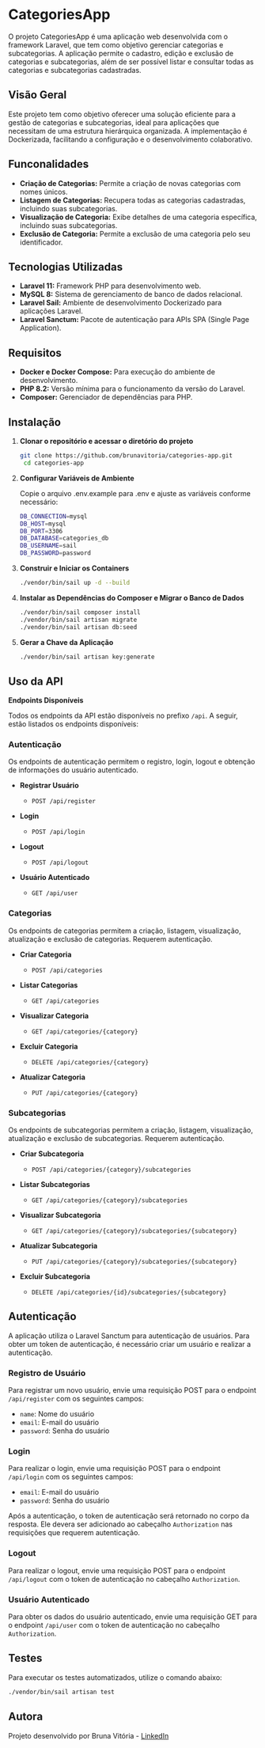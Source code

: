 # CategoriesApp
O projeto CategoriesApp é uma aplicação web desenvolvida com o framework Laravel, que tem como objetivo gerenciar categorias e subcategorias. A aplicação permite o cadastro, edição e exclusão de categorias e subcategorias, além de ser possível listar e consultar todas as categorias e subcategorias cadastradas.

## Visão Geral

Este projeto tem como objetivo oferecer uma solução eficiente para a gestão de categorias e subcategorias, ideal para aplicações que necessitam de uma estrutura hierárquica organizada. A implementação é Dockerizada, facilitando a configuração e o desenvolvimento colaborativo.

## Funconalidades

- **Criação de Categorias:** Permite a criação de novas categorias com nomes únicos.
- **Listagem de Categorias:** Recupera todas as categorias cadastradas, incluindo suas subcategorias.
- **Visualização de Categoria:** Exibe detalhes de uma categoria específica, incluindo suas subcategorias.
- **Exclusão de Categoria:** Permite a exclusão de uma categoria pelo seu identificador.

## Tecnologias Utilizadas

- **Laravel 11:** Framework PHP para desenvolvimento web.
- **MySQL 8:** Sistema de gerenciamento de banco de dados relacional.
- **Laravel Sail:** Ambiente de desenvolvimento Dockerizado para aplicações Laravel.
- **Laravel Sanctum:** Pacote de autenticação para APIs SPA (Single Page Application).

## Requisitos

- **Docker e Docker Compose:** Para execução do ambiente de desenvolvimento.
- **PHP 8.2:** Versão mínima para o funcionamento da versão do Laravel.
- **Composer:** Gerenciador de dependências para PHP.

## Instalação

1. **Clonar o repositório e acessar o diretório do projeto**
   ```bash
   git clone https://github.com/brunavitoria/categories-app.git
    cd categories-app
    ```
2. **Configurar Variáveis de Ambiente**

    Copie o arquivo .env.example para .env e ajuste as variáveis conforme necessário:
    ```bash
    DB_CONNECTION=mysql
    DB_HOST=mysql
    DB_PORT=3306
    DB_DATABASE=categories_db
    DB_USERNAME=sail
    DB_PASSWORD=password
    ```

3. **Construir e Iniciar os Containers**
    ```bash
    ./vendor/bin/sail up -d --build
    ```

4. **Instalar as Dependências do Composer e Migrar o Banco de Dados**
    ```bash
    ./vendor/bin/sail composer install
    ./vendor/bin/sail artisan migrate
    ./vendor/bin/sail artisan db:seed
    ```

5. **Gerar a Chave da Aplicação**
    ```bash
    ./vendor/bin/sail artisan key:generate
    ```

## Uso da API

**Endpoints Disponíveis**

Todos os endpoints da API estão disponíveis no prefixo `/api`. A seguir, estão listados os endpoints disponíveis:

### Autenticação

Os endpoints de autenticação permitem o registro, login, logout e obtenção de informações do usuário autenticado.

- **Registrar Usuário**
    - `POST /api/register`

- **Login**
    - `POST /api/login`

- **Logout**
    - `POST /api/logout`

- **Usuário Autenticado**
    - `GET /api/user`

### Categorias

Os endpoints de categorias permitem a criação, listagem, visualização, atualização e exclusão de categorias. Requerem autenticação.

- **Criar Categoria**
    - `POST /api/categories`

- **Listar Categorias**
    - `GET /api/categories`

- **Visualizar Categoria**
    - `GET /api/categories/{category}`

- **Excluir Categoria**
    - `DELETE /api/categories/{category}`

- **Atualizar Categoria**
    - `PUT /api/categories/{category}`

### Subcategorias

Os endpoints de subcategorias permitem a criação, listagem, visualização, atualização e exclusão de subcategorias. Requerem autenticação.

- **Criar Subcategoria**
    - `POST /api/categories/{category}/subcategories`

- **Listar Subcategorias**
    - `GET /api/categories/{category}/subcategories`

- **Visualizar Subcategoria**
    - `GET /api/categories/{category}/subcategories/{subcategory}`

- **Atualizar Subcategoria**
    - `PUT /api/categories/{category}/subcategories/{subcategory}`

- **Excluir Subcategoria**
    - `DELETE /api/categories/{id}/subcategories/{subcategory}`

## Autenticação

A aplicação utiliza o Laravel Sanctum para autenticação de usuários. Para obter um token de autenticação, é necessário criar um usuário e realizar a autenticação.

### Registro de Usuário

Para registrar um novo usuário, envie uma requisição POST para o endpoint `/api/register` com os seguintes campos:

- `name`: Nome do usuário
- `email`: E-mail do usuário
- `password`: Senha do usuário

### Login

Para realizar o login, envie uma requisição POST para o endpoint `/api/login` com os seguintes campos:

- `email`: E-mail do usuário
- `password`: Senha do usuário

Após a autenticação, o token de autenticação será retornado no corpo da resposta. Ele devera ser adicionado ao cabeçalho `Authorization` nas requisições que requerem autenticação.

### Logout

Para realizar o logout, envie uma requisição POST para o endpoint `/api/logout` com o token de autenticação no cabeçalho `Authorization`.

### Usuário Autenticado

Para obter os dados do usuário autenticado, envie uma requisição GET para o endpoint `/api/user` com o token de autenticação no cabeçalho `Authorization`.

## Testes

Para executar os testes automatizados, utilize o comando abaixo:
```bash
./vendor/bin/sail artisan test
```

## Autora

Projeto desenvolvido por Bruna Vitória - [LinkedIn](https://www.linkedin.com/in/brunavitoria/)
